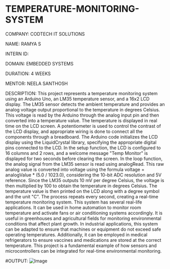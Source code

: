 # TEMPERATURE-MONITORING-SYSTEM

COMPANY: CODTECH IT SOLUTIONS

NAME: RAMYA S

INTERN ID:

DOMAIN: EMBEDDED SYSTEMS

DURATION: 4 WEEKS

MENTOR: NEELA SANTHOSH

DESCRIPTION:
This project represents a temperature monitoring system using an Arduino Uno, an LM35 temperature sensor, and a 16x2 LCD display. The LM35 sensor detects the ambient temperature and provides an analog voltage output proportional to the temperature in degrees Celsius. This voltage is read by the Arduino through the analog input pin and then converted into a temperature value. The temperature is displayed in real time on the LCD screen. A potentiometer is used to control the contrast of the LCD display, and appropriate wiring is done to connect all the components through a breadboard.
The Arduino code initializes the LCD display using the LiquidCrystal library, specifying the appropriate digital pins connected to the LCD. In the setup function, the LCD is configured to 16 columns and 2 rows, and a welcome message "Temp Monitor" is displayed for two seconds before clearing the screen. In the loop function, the analog signal from the LM35 sensor is read using analogRead. This raw analog value is converted into voltage using the formula voltage = analogValue * (5.0 / 1023.0), considering the 10-bit ADC resolution and 5V reference. Since the LM35 outputs 10 mV per degree Celsius, the voltage is then multiplied by 100 to obtain the temperature in degrees Celsius. The temperature value is then printed on the LCD along with a degree symbol and the unit "C". The process repeats every second, creating a real-time temperature monitoring system.
This system has several real-life applications. It can be used in home automation to monitor room temperature and activate fans or air conditioning systems accordingly. It is useful in greenhouses and agricultural fields for monitoring environmental conditions that affect plant growth. In industrial applications, this system can be adapted to ensure that machines or equipment do not exceed safe operating temperatures. Additionally, it can be employed in medical refrigerators to ensure vaccines and medications are stored at the correct temperature. This project is a fundamental example of how sensors and microcontrollers can be integrated for real-time environmental monitoring.

#OUTPUT: ![Image](https://github.com/user-attachments/assets/d5541be6-599c-4445-96e3-0663febfdab6)

